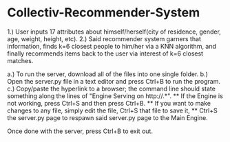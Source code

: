 # Collectiv-Recommender-System

1.) User inputs 17 attributes about himself/herself(city of residence, gender, age, weight, height, etc). 
2.) Said recommender system garners that information, finds k=6 closest people to him/her via a KNN algorithm, and 
    finally recommends items back to the user via interest of k=6 closest matches.

a.) To run the server, download all of the files into one single folder. 
b.) Open the server.py file in a text editor and press Ctrl+B to run the program. 
c.) Copy/paste the hyperlink to a browser; the command line should state something along the lines of "Engine Serving on http://.*". 
**  If the Engine is not working, press Ctrl+S and then press Ctrl+B. 
**  If you want to make changes to any file, simply edit the file, Ctrl+S that file to save it,
**  Ctrl+S the server.py page to respawn said server.py page to the Main Engine. 

Once done with the server, press Ctrl+B to exit out.
